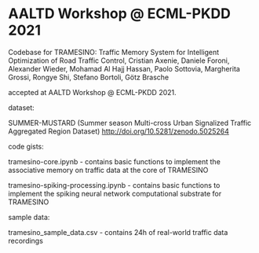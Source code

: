 # AALTD Workshop @ ECML-PKDD 2021

Codebase for TRAMESINO: Traffic Memory System for Intelligent Optimization of Road Traffic Control, Cristian Axenie, Daniele Foroni, Alexander Wieder, Mohamad Al Hajj Hassan, Paolo Sottovia, Margherita Grossi, Rongye Shi, Stefano Bortoli, Götz Brasche

accepted at AALTD Workshop @ ECML-PKDD 2021.

dataset:

SUMMER-MUSTARD (Summer season Multi-cross Urban Signalized Traffic Aggregated Region Dataset) http://doi.org/10.5281/zenodo.5025264

code gists:

tramesino-core.ipynb - contains basic functions to implement the associative memory on traffic data at the core of TRAMESINO

tramesino-spiking-processing.ipynb - contains basic functions to implement the spiking neural network computational substrate for TRAMESINO

sample data:

tramesino_sample_data.csv - contains 24h of real-world traffic data recordings

